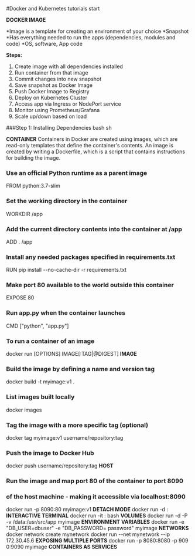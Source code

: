 #Docker and Kubernetes tutorials start

**DOCKER IMAGE**

*Image is a template for creating an environment of your choice
*Snapshot
*Has everything needed to run the apps (dependencies, modules and code)
*OS, software, App code

**Steps:**

1. Create image with all dependencies installed
2. Run container from that image
3. Commit changes into new snapshot
4. Save snapshot as Docker Image
5. Push Docker Image to Registry
6. Deploy on Kubernetes Cluster
7. Access app via Ingress or NodePort service
8. Monitor using Prometheus/Grafana
9. Scale up/down based on load

###Step 1: Installing Dependencies
bash
sh

**CONTAINER**
Containers in Docker are created using images, which are read-only templates that define the container's contents. An image is created by writing a Dockerfile, which is a script that contains instructions for building the image.

### Use an official Python runtime as a parent image

FROM python:3.7-slim

### Set the working directory in the container

WORKDIR /app

### Add the current directory contents into the container at /app

ADD . /app

### Install any needed packages specified in requirements.txt

RUN pip install --no-cache-dir -r requirements.txt

### Make port 80 available to the world outside this container

EXPOSE 80

### Run app.py when the container launches

CMD ["python", "app.py"]

### To run a container of an image

docker run [OPTIONS] IMAGE[:TAG|@DIGEST]
**IMAGE**

### Build the image by defining a name and version tag

docker build -t myimage:v1 .

### List images built locally

docker images

### Tag the image with a more specific tag (optional)

docker tag myimage:v1 username/repository:tag

### Push the image to Docker Hub

docker push username/repository:tag
**HOST**

### Run the image and map port 80 of the container to port 8090

### of the host machine - making it accessible via localhost:8090

docker run -p 8090:80 myimage:v1</s>
**DETACH MODE**
docker run -d <imageName>:<tagName>
**INTERACTIVE TERMINAL**
docker run -it <imageName>:<tagName> bash
**VOLUMES**
docker run -d -P -v /data:/usr/src/app myimage
**ENVIRONMENT VARIABLES**
docker run -e "DB_USER=dbuser" -e "DB_PASSWORD=
password" myimage
**NETWORKS**
docker network create mynetwork
docker run --net mynetwork --ip 172.30.45.6
**EXPOSING MULTIPLE PORTS**
docker run -p 8080:8080 -p 909
0:9090 myimage
**CONTAINERS AS SERVICES**
